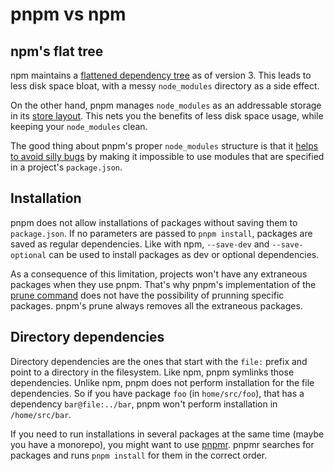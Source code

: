 # pnpm vs npm

## npm's flat tree

npm maintains a [flattened dependency tree](https://github.com/npm/npm/issues/6912) as of version 3.
This leads to less disk space bloat, with a messy `node_modules` directory as a side effect.

On the other hand, pnpm manages `node_modules` as an addressable storage in its [store layout](about-the-package-store.md).
This nets you the benefits of less disk space usage, while keeping your `node_modules` clean.

The good thing about pnpm's proper `node_modules` structure is that it [helps to avoid silly bugs](https://www.kochan.io/nodejs/pnpms-strictness-helps-to-avoid-silly-bugs.html) by making it impossible to use modules
that are specified in a project's `package.json`.

## Installation

pnpm does not allow installations of packages without saving them to `package.json`.
If no parameters are passed to `pnpm install`, packages are saved as regular dependencies.
Like with npm, `--save-dev` and `--save-optional` can be used to install packages as dev or optional dependencies.

As a consequence of this limitation, projects won't have any extraneous packages when they use pnpm.
That's why pnpm's implementation of the [prune command](https://docs.npmjs.com/cli/prune) does not
have the possibility of prunning specific packages. pnpm's prune always removes all the extraneous packages.

## Directory dependencies

Directory dependencies are the ones that start with the `file:` prefix and point to a directory in the filesystem.
Like npm, pnpm symlinks those dependencies. Unlike npm, pnpm does not perform installation for the file dependencies.
So if you have package `foo` (in `home/src/foo`), that has a dependency `bar@file:../bar`, pnpm won't perform installation in `/home/src/bar`.

If you need to run installations in several packages at the same time (maybe you have a monorepo), you might want to use [pnpmr](https://github.com/pnpm/pnpmr). pnpmr searches for packages and runs `pnpm install` for them in the correct order.
